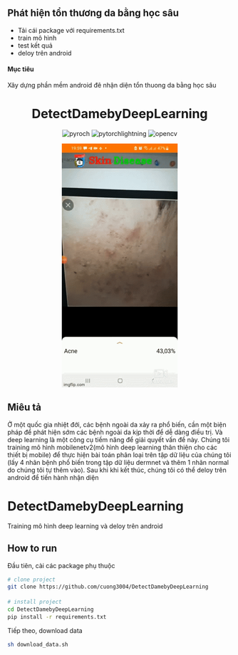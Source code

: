 ## Phát hiện tổn thương da bằng học sâu
- Tải cái package với requirements.txt
- train mô hình 
- test kết quả
- deloy trên android

#### Mục tiêu
Xây dựng phần mềm android đê nhận diện tổn thuong da bằng học sâu



<div align="center">    
 
# DetectDamebyDeepLearning   

![pyroch](https://img.shields.io/badge/pytorch-1.10.0-red)
![pytorchlightning](https://img.shields.io/badge/pytorchlightning-1.5.7-yellowgreen)
![opencv](https://img.shields.io/badge/opencv--python-4.5.5-green)

<a><img src="img/demo.gif" title="made at imgflip.com"/></a>

<!--  
Conference   
-->   
</div>


## Miêu tả
Ở một quốc gia nhiệt đới, các bệnh ngoài da xảy ra phổ biến, cần một biện pháp để phát hiện sớm các bệnh ngoài da kịp thời để dễ dàng điều trị. Và deep learning là một công cụ tiềm năng để giải quyết vấn đề này. Chúng tôi training mô hình mobilenetv2(mô hình deep learning thân thiện cho các thiết bị mobile) để thực hiện bài toán phân loại trên tập dữ liệu của chúng tôi (lấy 4 nhãn bệnh phổ biến trong tập dữ liệu dermnet và thêm 1 nhãn normal do chúng tôi tự thêm vào). Sau khi khi kết thúc, chúng tôi có thể deloy trên android để tiến hành nhận diện

# DetectDamebyDeepLearning
 Training mô hình deep learning và deloy trên android
## How to run
Đầu tiên, cài các package phụ thuộc
```bash
# clone project   
git clone https://github.com/cuong3004/DetectDamebyDeepLearning

# install project   
cd DetectDamebyDeepLearning
pip install -r requirements.txt
 ```
Tiếp theo, download data
 ```bash
sh download_data.sh
 ```
 